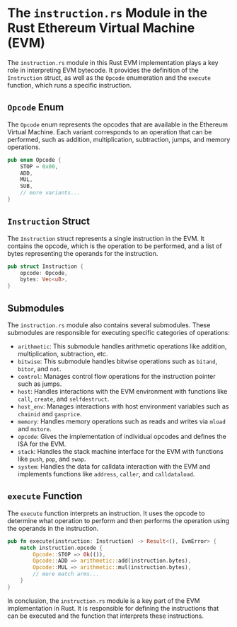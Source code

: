 # The `instruction.rs` Module in the Rust Ethereum Virtual Machine (EVM)

The `instruction.rs` module in this Rust EVM implementation plays a key role in interpreting EVM bytecode. It provides the definition of the `Instruction` struct, as well as the `Opcode` enumeration and the `execute` function, which runs a specific instruction.

## `Opcode` Enum

The `Opcode` enum represents the opcodes that are available in the Ethereum Virtual Machine. Each variant corresponds to an operation that can be performed, such as addition, multiplication, subtraction, jumps, and memory operations.

```rust
pub enum Opcode {
    STOP = 0x00,
    ADD,
    MUL,
    SUB,
    // more variants...
}
```

## `Instruction` Struct

The `Instruction` struct represents a single instruction in the EVM. It contains the opcode, which is the operation to be performed, and a list of bytes representing the operands for the instruction.

```rust
pub struct Instruction {
    opcode: Opcode,
    bytes: Vec<u8>,
}
```

## Submodules 

The `instruction.rs` module also contains several submodules. These submodules are responsible for executing specific categories of operations:

- `arithmetic`: This submodule handles arithmetic operations like addition, multiplication, subtraction, etc.
- `bitwise`: This submodule handles bitwise operations such as `bitand`, `bitor`, and `not`.
- `control`: Manages control flow operations for the instruction pointer such as jumps.
- `host`: Handles interactions with the EVM environment with functions like `call`, `create`, and `selfdestruct`.
- `host_env`: Manages interactions with host environment variables such as `chainid` and `gasprice`.
- `memory`: Handles memory operations such as reads and writes via `mload` and `mstore`.
- `opcode`: Gives the implementation of individual opcodes and defines the ISA for the EVM.
- `stack`: Handles the stack machine interface for the EVM with functions like `push`, `pop`, and `swap`.
- `system`: Handles the data for calldata interaction with the EVM and implements functions like `address`, `caller`, and `calldataload`. 

## `execute` Function

The `execute` function interprets an instruction. It uses the opcode to determine what operation to perform and then performs the operation using the operands in the instruction.

```rust
pub fn execute(instruction: Instruction) -> Result<(), EvmError> {
    match instruction.opcode {
        Opcode::STOP => Ok(()),
        Opcode::ADD => arithmetic::add(instruction.bytes),
        Opcode::MUL => arithmetic::mul(instruction.bytes),
        // more match arms...
    }
}
```

In conclusion, the `instruction.rs` module is a key part of the EVM implementation in Rust. It is responsible for defining the instructions that can be executed and the function that interprets these instructions.